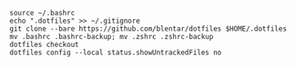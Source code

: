 ```echo 'alias dotfiles="git --git-dir=$HOME/.dotfiles/ --work-tree=$HOME"' >> $HOME/.bashrc
source ~/.bashrc
echo ".dotfiles" >> ~/.gitignore
git clone --bare https://github.com/blentar/dotfiles $HOME/.dotfiles
mv .bashrc .bashrc-backup; mv .zshrc .zshrc-backup
dotfiles checkout
dotfiles config --local status.showUntrackedFiles no

